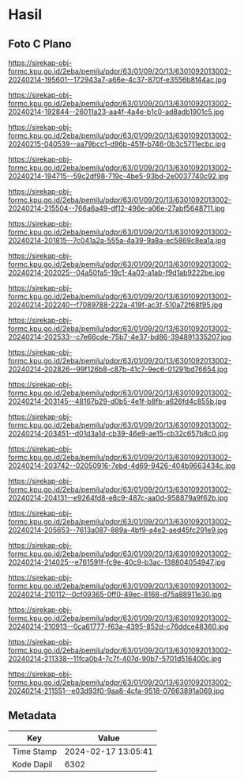 # Hasil

## Foto C Plano

https://sirekap-obj-formc.kpu.go.id/2eba/pemilu/pdpr/63/01/09/20/13/6301092013002-20240214-195601--172943a7-a66e-4c37-870f-e3556b8f44ac.jpg

https://sirekap-obj-formc.kpu.go.id/2eba/pemilu/pdpr/63/01/09/20/13/6301092013002-20240214-192844--26011a23-aa4f-4a4e-b1c0-ad8adb1901c5.jpg

https://sirekap-obj-formc.kpu.go.id/2eba/pemilu/pdpr/63/01/09/20/13/6301092013002-20240215-040539--aa79bcc1-d96b-451f-b746-0b3c5711ecbc.jpg

https://sirekap-obj-formc.kpu.go.id/2eba/pemilu/pdpr/63/01/09/20/13/6301092013002-20240214-194715--59c2df98-719c-4be5-93bd-2e0037740c92.jpg

https://sirekap-obj-formc.kpu.go.id/2eba/pemilu/pdpr/63/01/09/20/13/6301092013002-20240214-215504--766a6a49-df12-496e-a06e-27abf5648711.jpg

https://sirekap-obj-formc.kpu.go.id/2eba/pemilu/pdpr/63/01/09/20/13/6301092013002-20240214-201815--7c041a2a-555a-4a39-9a8a-ec5869c8ea1a.jpg

https://sirekap-obj-formc.kpu.go.id/2eba/pemilu/pdpr/63/01/09/20/13/6301092013002-20240214-202025--04a50fa5-19c1-4a03-a1ab-f9d1ab9222be.jpg

https://sirekap-obj-formc.kpu.go.id/2eba/pemilu/pdpr/63/01/09/20/13/6301092013002-20240214-202240--f7089788-222a-419f-ac3f-510a72f68f95.jpg

https://sirekap-obj-formc.kpu.go.id/2eba/pemilu/pdpr/63/01/09/20/13/6301092013002-20240214-202533--c7e66cde-75b7-4e37-bd86-394891335207.jpg

https://sirekap-obj-formc.kpu.go.id/2eba/pemilu/pdpr/63/01/09/20/13/6301092013002-20240214-202826--99f126b8-c87b-41c7-9ec6-01291bd76654.jpg

https://sirekap-obj-formc.kpu.go.id/2eba/pemilu/pdpr/63/01/09/20/13/6301092013002-20240214-203145--48167b29-d0b5-4e1f-b8fb-a626fd4c855b.jpg

https://sirekap-obj-formc.kpu.go.id/2eba/pemilu/pdpr/63/01/09/20/13/6301092013002-20240214-203451--d01d3a1d-cb39-46e9-ae15-cb32c657b8c0.jpg

https://sirekap-obj-formc.kpu.go.id/2eba/pemilu/pdpr/63/01/09/20/13/6301092013002-20240214-203742--02050916-7ebd-4d69-9426-404b9663434c.jpg

https://sirekap-obj-formc.kpu.go.id/2eba/pemilu/pdpr/63/01/09/20/13/6301092013002-20240214-204131--e9264fd8-e8c9-487c-aa0d-958879a9f62b.jpg

https://sirekap-obj-formc.kpu.go.id/2eba/pemilu/pdpr/63/01/09/20/13/6301092013002-20240214-205653--7613a087-889a-4bf9-a4e2-aed45fc291e9.jpg

https://sirekap-obj-formc.kpu.go.id/2eba/pemilu/pdpr/63/01/09/20/13/6301092013002-20240214-214025--e761591f-fc9e-40c9-b3ac-138804054947.jpg

https://sirekap-obj-formc.kpu.go.id/2eba/pemilu/pdpr/63/01/09/20/13/6301092013002-20240214-210112--0cf09365-0ff0-49ec-8168-d75a88911e30.jpg

https://sirekap-obj-formc.kpu.go.id/2eba/pemilu/pdpr/63/01/09/20/13/6301092013002-20240214-210913--0ca61777-f63a-4395-852d-c76ddce48360.jpg

https://sirekap-obj-formc.kpu.go.id/2eba/pemilu/pdpr/63/01/09/20/13/6301092013002-20240214-211338--11fca0b4-7c7f-407d-90b7-5701d516400c.jpg

https://sirekap-obj-formc.kpu.go.id/2eba/pemilu/pdpr/63/01/09/20/13/6301092013002-20240214-211551--e03d93f0-9aa8-4cfa-9518-07663891a069.jpg


## Metadata

| Key        | Value               |
| ---------- | ------------------- |
| Time Stamp | 2024-02-17 13:05:41 |
| Kode Dapil | 6302                |




